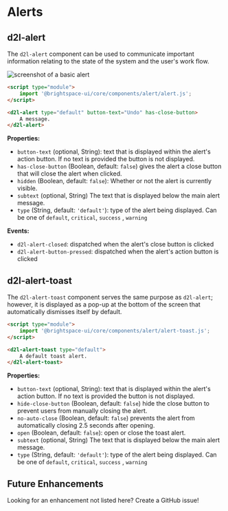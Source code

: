 # Alerts

## d2l-alert

The `d2l-alert` component can be used to communicate important information relating to the state of the system and the user's work flow.

![screenshot of a basic alert](./screenshots/alert.png)

```html
<script type="module">
	import '@brightspace-ui/core/components/alert/alert.js';
</script>

<d2l-alert type="default" button-text="Undo" has-close-button>
	A message.
</d2l-alert>
```

**Properties:**

- `button-text` (optional, String): text that is displayed within the alert's action button. If no text is provided the button is not displayed.
- `has-close-button` (Boolean, default: `false`) gives the alert a close button that will close the alert when clicked.
- `hidden` (Boolean, default: `false`): Whether or not the alert is currently visible.
- `subtext` (optional, String) The text that is displayed below the main alert message.
- `type` (String, default: `'default'`): type of the alert being displayed. Can be one of  `default`, `critical`, `success` , `warning`

**Events:**
* `d2l-alert-closed`: dispatched when the alert's close button is clicked
* `d2l-alert-button-pressed`: dispatched when the alert's action button is clicked

## d2l-alert-toast

The `d2l-alert-toast` component serves the same purpose as `d2l-alert`; however, it is displayed as
a pop-up at the bottom of the screen that automatically dismisses itself by default.

```html
<script type="module">
	import '@brightspace-ui/core/components/alert/alert-toast.js';
</script>

<d2l-alert-toast type="default">
	A default toast alert.
</d2l-alert-toast>
```

**Properties:**

- `button-text` (optional, String): text that is displayed within the alert's action button. If no text is provided the button is not displayed.
- `hide-close-button` (Boolean, default: `false`) hide the close button to prevent users from manually closing the alert.
- `no-auto-close` (Boolean, default: `false`) prevents the alert from automatically closing 2.5 seconds after opening.
- `open` (Boolean, default: `false`): open or close the toast alert.
- `subtext` (optional, String) The text that is displayed below the main alert message.
- `type` (String, default: `'default'`): type of the alert being displayed. Can be one of  `default`, `critical`, `success` , `warning`

## Future Enhancements

Looking for an enhancement not listed here? Create a GitHub issue!

